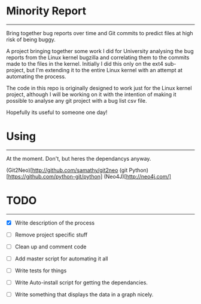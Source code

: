 Minority Report
====================

***

Bring together bug reports over time and Git commits to predict files at high risk of being buggy.

A project bringing together some work I did for University analysing the bug reports from the Linux kernel bugzilla and correlating them to the commits made to the files in the kernel.
Initially I did this only on the ext4 sub-project, but I'm extending it to the entire Linux kernel with an attempt at automating the process.

The code in this repo is originally designed to work just for the Linux kernel project, although I will be working on it with the intention of making it possible to analyse any git project with a bug list csv file.


Hopefully its useful to someone one day!


Using
======
*** 
At the moment. Don't, but heres the dependancys anyway.

(Git2Neo)[http://github.com/samathy/git2neo
(git Python)[https://github.com/python-git/python]
(Neo4J)[http://neo4j.com/]



TODO
=======
***

- [x] Write description of the process
- [ ] Remove project specific stuff
- [ ] Clean up and comment code 
- [ ] Add master script for automating it all
- [ ] Write tests for things
- [ ] Write Auto-install script for getting the dependancies.
- [ ] Write something that displays the data in a graph nicely.



